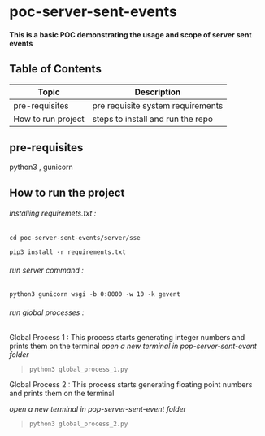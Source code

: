 # poc-server-sent-events
#### This is a basic POC demonstrating the usage and scope of server sent events

## Table of Contents
| Topic | Description |
| ----- | ----------- |
| pre-requisites| pre requisite system requirements |
| How to run project | steps to install and run the repo |

## pre-requisites
python3 ,
gunicorn

## How to run the project
###### installing requiremets.txt : 
`cd poc-server-sent-events/server/sse` 

`pip3 install -r requirements.txt`

###### run server command :
`python3 gunicorn wsgi -b 0:8000 -w 10 -k gevent`

###### run global processes :

Global Process 1 : This process starts generating integer numbers and prints them on the terminal
*open a new terminal in pop-server-sent-event folder*
>`python3 global_process_1.py`

Global Process 2 : This process starts generating floating point numbers and prints them on the terminal

*open a new terminal in pop-server-sent-event folder*
>`python3 global_process_2.py`


